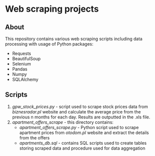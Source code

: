 # Web scraping projects

## About
This repository contains various web scraping scripts including data processing with usage of Python packages:
* Requests
* BeautifulSoup
* Selenium
* Pandas
* Numpy
* SQLAlchemy

## Scripts
1) *gpw_stock_prices.py* - script used to scrape stock prices data from *biznesradar.pl* website and calculate the average price from the previous n months for each day. Results are outputted in the .xls file.
2) *apartment_offers_scrape* - this directory contains:
   * *apartment_offers_scrape.py* - Python script used to scrape apartment prices from *otodom.pl* website and extract the details from the offers 
   * *apartments_db.sql* - contains SQL scripts used to create tables storing scraped data and procedure used for data aggregation 
